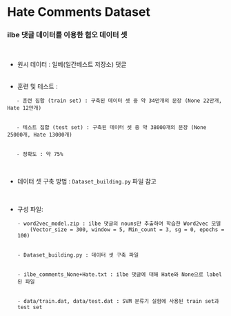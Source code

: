 # Hate Comments Dataset
### ilbe 댓글 데이터를 이용한 혐오 데이터 셋

&nbsp; 
 * 원시 데이터 : 일베(일간베스트 저장소) 댓글  
&nbsp; 

  * 훈련 및 테스트 : 
 ```
	- 훈련 집합 (train set) : 구축된 데이터 셋 중 약 34만개의 문장 (None 22만개, Hate 12만개)
	 

	- 테스트 집합 (test set) : 구축된 데이터 셋 중 약 38000개의 문장 (None 25000개, Hate 13000개)
	
	
	- 정확도 : 약 75%
```

&nbsp; 
 * 데이터 셋 구축 방법 : ```Dataset_building.py``` 파일 참고  

&nbsp; 

 * 구성 파일:
&nbsp; 

	```
	- word2vec_model.zip : ilbe 댓글의 nouns만 추출하여 학습한 Word2vec 모델
		(Vector_size = 300, window = 5, Min_count = 3, sg = 0, epochs = 100)
		
		
	- Dataset_building.py : 데이터 셋 구축 파일
	
	
	- ilbe_comments_None+Hate.txt : ilbe 댓글에 대해 Hate와 None으로 label된 파일
	
	
	- data/train.dat, data/test.dat : SVM 분류기 실험에 사용된 train set과 test set
	```
